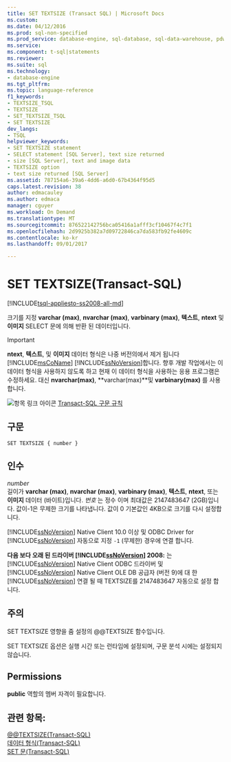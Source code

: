 ```yaml
---
title: SET TEXTSIZE (Transact SQL) | Microsoft Docs
ms.custom: 
ms.date: 04/12/2016
ms.prod: sql-non-specified
ms.prod_service: database-engine, sql-database, sql-data-warehouse, pdw
ms.service: 
ms.component: t-sql|statements
ms.reviewer: 
ms.suite: sql
ms.technology:
- database-engine
ms.tgt_pltfrm: 
ms.topic: language-reference
f1_keywords:
- TEXTSIZE_TSQL
- TEXTSIZE
- SET_TEXTSIZE_TSQL
- SET TEXTSIZE
dev_langs:
- TSQL
helpviewer_keywords:
- SET TEXTSIZE statement
- SELECT statement [SQL Server], text size returned
- size [SQL Server], text and image data
- TEXTSIZE option
- text size returned [SQL Server]
ms.assetid: 787154a6-39a6-4dd6-a6d0-67b4364f95d5
caps.latest.revision: 38
author: edmacauley
ms.author: edmaca
manager: cguyer
ms.workload: On Demand
ms.translationtype: MT
ms.sourcegitcommit: 876522142756bca05416a1afff3cf10467f4c7f1
ms.openlocfilehash: 2d9925b382a7d09722846ca7da583fb92fe4609c
ms.contentlocale: ko-kr
ms.lasthandoff: 09/01/2017

---
```

# <a name="set-textsize-transact-sql"></a>SET TEXTSIZE(Transact-SQL)
[!INCLUDE[tsql-appliesto-ss2008-all-md](../../includes/tsql-appliesto-ss2008-all-md.md)]

  크기를 지정 **varchar (max)**, **nvarchar (max)**, **varbinary (max)**, **텍스트**, **ntext** 및 **이미지** SELECT 문에 의해 반환 된 데이터입니다.  
  
> [!IMPORTANT]  
>  **ntext**, **텍스트**, 및 **이미지** 데이터 형식은 나중 버전의에서 제거 됩니다 [!INCLUDE[msCoName](../../includes/msconame-md.md)] [!INCLUDE[ssNoVersion](../../includes/ssnoversion-md.md)]합니다. 향후 개발 작업에서는 이 데이터 형식을 사용하지 않도록 하고 현재 이 데이터 형식을 사용하는 응용 프로그램은 수정하세요. 대신 **nvarchar(max)**, **varchar(max)**및 **varbinary(max)** 를 사용합니다.  
  
 ![항목 링크 아이콘](../../database-engine/configure-windows/media/topic-link.gif "항목 링크 아이콘") [Transact-SQL 구문 규칙](../../t-sql/language-elements/transact-sql-syntax-conventions-transact-sql.md)  
  
## <a name="syntax"></a>구문  
  
```  
SET TEXTSIZE { number }   
```  
  
## <a name="arguments"></a>인수  
 *number*  
 길이가 **varchar (max)**, **nvarchar (max)**, **varbinary (max)**, **텍스트**, **ntext**, 또는 **이미지** 데이터 (바이트)입니다. *번호* 는 정수 이며 최대값은 2147483647 (2GB)입니다.  값이-1은 무제한 크기를 나타냅니다. 값이 0 기본값인 4KB으로 크기를 다시 설정합니다.  
  
 [!INCLUDE[ssNoVersion](../../includes/ssnoversion-md.md)] Native Client 10.0 이상 및 ODBC Driver for [!INCLUDE[ssNoVersion](../../includes/ssnoversion-md.md)] 자동으로 지정 `-1` (무제한) 경우에 연결 합니다.  
  
 **다음 보다 오래 된 드라이버 [!INCLUDE[ssNoVersion](../../includes/ssnoversion-md.md)] 2008:** 는 [!INCLUDE[ssNoVersion](../../includes/ssnoversion-md.md)] Native Client ODBC 드라이버 및 [!INCLUDE[ssNoVersion](../../includes/ssnoversion-md.md)] Native Client OLE DB 공급자 (버전 9)에 대 한 [!INCLUDE[ssNoVersion](../../includes/ssnoversion-md.md)] 연결 될 때 TEXTSIZE를 2147483647 자동으로 설정 합니다.  
  
## <a name="remarks"></a>주의  
 SET TEXTSIZE 영향을 줌 설정의 @@TEXTSIZE 함수입니다.  
  
 SET TEXTSIZE 옵션은 실행 시간 또는 런타임에 설정되며, 구문 분석 시에는 설정되지 않습니다.  
  
## <a name="permissions"></a>Permissions  
 **public** 역할의 멤버 자격이 필요합니다.  
  
## <a name="see-also"></a>관련 항목:  
 [@@TEXTSIZE&#40;Transact-SQL&#41;](../../t-sql/functions/textsize-transact-sql.md)   
 [데이터 형식&#40;Transact-SQL&#41;](../../t-sql/data-types/data-types-transact-sql.md)   
 [SET 문&#40;Transact-SQL&#41;](../../t-sql/statements/set-statements-transact-sql.md)  
  
  

